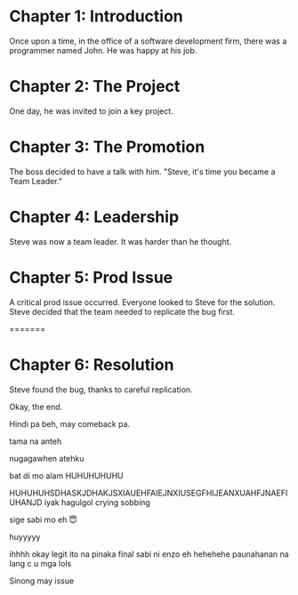 # Chapter 1: Introduction
Once upon a time, in the office of a software development firm, there was a programmer named John. He was happy at his job. 

# Chapter 2: The Project
One day, he was invited to join a key project. 

# Chapter 3: The Promotion 
The boss decided to have a talk with him. "Steve, it's time you became a Team Leader." 

# Chapter 4: Leadership 
Steve was now a team leader. It was harder than he thought. 

# Chapter 5: Prod Issue 
A critical prod issue occurred. Everyone looked to Steve for the solution. Steve decided that the team needed to replicate the bug first.

=======
# Chapter 6: Resolution 
Steve found the bug, thanks to careful replication. 

Okay, the end.

Hindi pa beh, may comeback pa.

tama na anteh

nugagawhen atehku

bat di mo alam HUHUHUHUHU

HUHUHUHSDHASKJDHAKJSXIAUEHFAIEJNXIUSEGFHIJEANXUAHFJNAEFIUHANJD iyak hagulgol crying sobbing 

sige sabi mo eh 😇

huyyyyy

ihhhh
okay legit ito na pinaka final sabi ni enzo eh hehehehe paunahanan na lang c u mga lols

Sinong may issue 